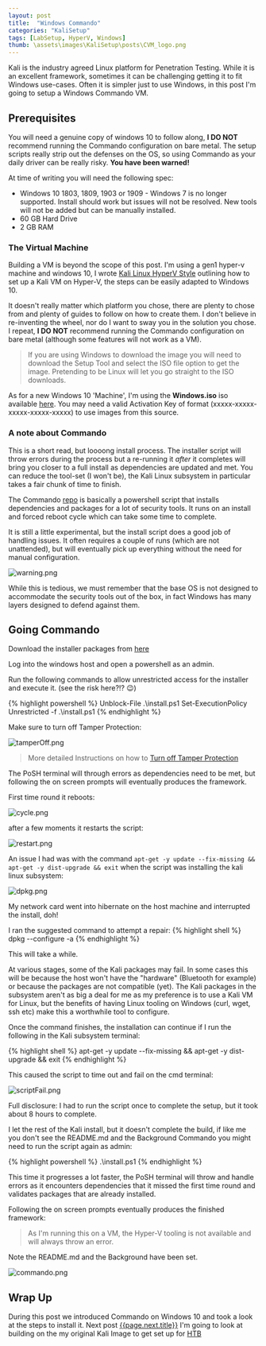 ```yaml
---
layout: post
title:  "Windows Commando"
categories: "KaliSetup"
tags: [LabSetup, HyperV, Windows]
thumb: \assets\images\KaliSetup\posts\CVM_logo.png
---
```



Kali is the industry agreed Linux platform for Penetration Testing. While it is an excellent framework, sometimes it can be challenging getting it to fit Windows use-cases. Often it is simpler just to use Windows, in this post I'm going to setup a Windows Commando VM.

## Prerequisites

You will need a genuine copy of windows 10 to follow along, __I DO NOT__ recommend running the Commando configuration on bare metal. The setup scripts really strip out the defenses on the OS, so using Commando as your daily driver can be really risky. __You have been warned!__

At time of writing you will need the following spec:

* Windows 10 1803, 1809, 1903 or 1909 - Windows 7 is no longer supported. Install should work but issues will not be resolved. New tools will not be added but can be manually installed.
* 60 GB Hard Drive
* 2 GB RAM

### The Virtual Machine

Building a VM is beyond the scope of this post. I'm using a gen1 hyper-v machine and windows 10, I wrote [Kali Linux HyperV Style](/kalisetup/Kali-Linux-HyperV-Style.html) outlining how to set up a Kali VM on Hyper-V, the steps can be easily adapted to Windows 10. 

It doesn't really matter which platform you chose, there are plenty to chose from and plenty of guides to follow on how to create them. I don't believe in re-inventing the wheel, nor do I want to sway you in the solution you chose. I repeat, __I DO NOT__ recommend running the Commando configuration on bare metal (although some features will not work as a VM).  

> If you are using Windows to download the image you will need to download the Setup Tool and select the ISO file option to get the image. Pretending to be Linux will let you go straight to the ISO downloads.

As for a new Windows 10 'Machine', I'm using the __Windows.iso__ iso available [here](https://www.microsoft.com/en-gb/software-download/windows10). You may need a valid Activation Key of format (xxxxx-xxxxx-xxxxx-xxxxx-xxxxx) to use images from this source.


### A note about Commando

This is a short read, but loooong install process. The installer script will throw errors during the process but a re-running it _after_ it completes will bring you closer to a full install as dependencies are updated and met. You can reduce the tool-set (I won't be), the Kali Linux subsystem in particular takes a fair chunk of time to finish.

The Commando [repo](https://github.com/fireeye/commando-vm) is basically a powershell script that installs dependencies and packages for a lot of security tools. It runs on an install and forced reboot cycle which can take some time to complete. 

It is still a little experimental, but the install script does a good job of handling issues. It often requires a couple of runs (which are not unattended), but will eventually pick up everything without the need for manual configuration.


![warning.png](\assets\images\KaliSetup\posts\warning.png)

While this is tedious, we must remember that the base OS is not designed to accommodate the security tools out of the box, in fact Windows has many layers designed to defend against them.

## Going Commando

Download the installer packages from [here](https://github.com/fireeye/commando-vm)

Log into the windows host and open a powershell as an admin.

Run the following commands to allow unrestricted access for the installer and execute it. (see the risk here?!? &#128521;)

{% highlight powershell %}
Unblock-File .\install.ps1
Set-ExecutionPolicy Unrestricted -f
.\install.ps1
{% endhighlight %}


Make sure to turn off Tamper Protection:


![tamperOff.png](\assets\images\KaliSetup\posts\tamperOff.png)

> More detailed Instructions on how to [Turn off Tamper Protection](https://www.tenforums.com/tutorials/123792-turn-off-tamper-protection-windows-defender-antivirus.html)

The PoSH terminal will through errors as dependencies need to be met, but following the on screen prompts will eventually produces the framework.

First time round it reboots:

![cycle.png](\assets\images\KaliSetup\posts\cycle.png)

after a few moments it restarts the script:

![restart.png](\assets\images\KaliSetup\posts\restart.png)

An issue I had was with the command `apt-get -y update --fix-missing && apt-get -y dist-upgrade && exit` when the script was installing the kali linux subsystem:

![dpkg.png](\assets\images\KaliSetup\posts\dpkg.png)

My network card went into hibernate on the host machine and interrupted the install, doh!

I ran the suggested command to attempt a repair:
{% highlight shell %}
dpkg --configure -a 
{% endhighlight %}

This will take a while.

At various stages, some of the Kali packages may fail. In some cases this will be because the host won't have the "hardware" (Bluetooth for example) or because the packages are not compatible (yet). The Kali packages in the subsystem aren't as big a deal for me as my preference is to use a Kali VM for Linux, but the benefits of having Linux tooling on Windows (curl, wget, ssh etc) make this a worthwhile tool to configure.

Once the command finishes, the installation can continue if I run the following in the Kali subsystem terminal:

{% highlight shell %}
apt-get -y update --fix-missing && apt-get -y dist-upgrade && exit
{% endhighlight %}

This caused the script to time out and fail on the cmd terminal:

![scriptFail.png](\assets\images\KaliSetup\posts\scriptFail.png)


Full disclosure: I had to run the script once to complete the setup, but it took about 8 hours to complete.

I let the rest of the Kali install, but it doesn't complete the build, if like me you don't see the README.md and the Background Commando you might need to run the script again as admin: 

{% highlight powershell %}
.\install.ps1
{% endhighlight %}

This time it progresses a lot faster, the PoSH terminal will throw and handle errors as it encounters dependencies that it missed the first time round and validates packages that are already installed. 

Following the on screen prompts eventually produces the finished framework:

> As I'm running this on a VM, the Hyper-V tooling is not available and will always throw an error.

Note the README.md and the Background have been set.


![commando.png](\assets\images\KaliSetup\posts\commandoDesktop.png)

## Wrap Up

During this post we introduced Commando on Windows 10 and took a look at the steps to install it. Next post [{{page.next.title}}]({{page.next.url}}) I'm going to look at building on the my original Kali Image to get set up for [HTB](https://www.hackthebox.eu/home)
